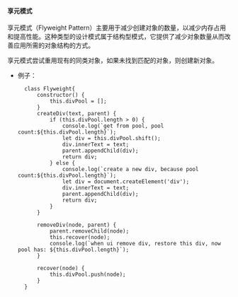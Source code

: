 
#### 享元模式

享元模式（Flyweight Pattern）主要用于减少创建对象的数量，以减少内存占用和提高性能。这种类型的设计模式属于结构型模式，它提供了减少对象数量从而改善应用所需的对象结构的方式。

享元模式尝试重用现有的同类对象，如果未找到匹配的对象，则创建新对象。

* 例子：

        class Flyweight{
            constructor() {
                this.divPool = [];
            }
            createDiv(text, parent) {
                if (this.divPool.length > 0) {
                    console.log(`get from pool, pool count:${this.divPool.length}`);
                    let div = this.divPool.shift();
                    div.innerText = text;
                    parent.appendChild(div);
                    return div;
                } else {
                    console.log(`create a new div, because pool count:${this.divPool.length}`);
                    let div = document.createElement('div');
                    div.innerText = text;
                    parent.appendChild(div);
                    return div;
                }
            }

            removeDiv(node, parent) {
                parent.removeChild(node);
                this.recover(node);
                console.log(`when ui remove div, restore this div, now pool has: ${this.divPool.length}`);
            }

            recover(node) {
                this.divPool.push(node);
            }
        }
